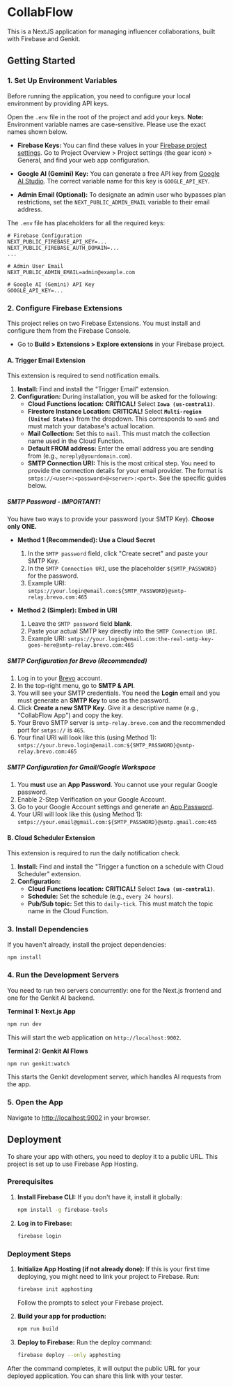 # CollabFlow

This is a NextJS application for managing influencer collaborations, built with Firebase and Genkit.

## Getting Started

### 1. Set Up Environment Variables

Before running the application, you need to configure your local environment by providing API keys.

Open the `.env` file in the root of the project and add your keys. **Note:** Environment variable names are case-sensitive. Please use the exact names shown below.

*   **Firebase Keys:** You can find these values in your [Firebase project settings](https://console.firebase.google.com/). Go to Project Overview > Project settings (the gear icon) > General, and find your web app configuration.

*   **Google AI (Gemini) Key:** You can generate a free API key from [Google AI Studio](https://aistudio.google.com/app/apikey). The correct variable name for this key is `GOOGLE_API_KEY`.

*   **Admin Email (Optional):** To designate an admin user who bypasses plan restrictions, set the `NEXT_PUBLIC_ADMIN_EMAIL` variable to their email address.

The `.env` file has placeholders for all the required keys:
```
# Firebase Configuration
NEXT_PUBLIC_FIREBASE_API_KEY=...
NEXT_PUBLIC_FIREBASE_AUTH_DOMAIN=...
...

# Admin User Email
NEXT_PUBLIC_ADMIN_EMAIL=admin@example.com

# Google AI (Gemini) API Key
GOOGLE_API_KEY=...
```

### 2. Configure Firebase Extensions

This project relies on two Firebase Extensions. You must install and configure them from the Firebase Console.

*   Go to **Build > Extensions > Explore extensions** in your Firebase project.

#### A. Trigger Email Extension

This extension is required to send notification emails.

1.  **Install:** Find and install the "Trigger Email" extension.
2.  **Configuration:** During installation, you will be asked for the following:
    *   **Cloud Functions location:** **CRITICAL!** Select **`Iowa (us-central1)`**.
    *   **Firestore Instance Location:** **CRITICAL!** Select **`Multi-region (United States)`** from the dropdown. This corresponds to `nam5` and must match your database's actual location.
    *   **Mail Collection:** Set this to `mail`. This must match the collection name used in the Cloud Function.
    *   **Default FROM address:** Enter the email address you are sending from (e.g., `noreply@yourdomain.com`).
    *   **SMTP Connection URI:** This is the most critical step. You need to provide the connection details for your email provider. The format is `smtps://<user>:<password>@<server>:<port>`. See the specific guides below.

##### SMTP Password - IMPORTANT!

You have two ways to provide your password (your SMTP Key). **Choose only ONE.**

*   **Method 1 (Recommended): Use a Cloud Secret**
    1.  In the `SMTP password` field, click "Create secret" and paste your SMTP Key.
    2.  In the `SMTP Connection URI`, use the placeholder `${SMTP_PASSWORD}` for the password.
    3.  Example URI: `smtps://your.login@email.com:${SMTP_PASSWORD}@smtp-relay.brevo.com:465`

*   **Method 2 (Simpler): Embed in URI**
    1.  Leave the `SMTP password` field **blank**.
    2.  Paste your actual SMTP key directly into the `SMTP Connection URI`.
    3.  Example URI: `smtps://your.login@email.com:the-real-smtp-key-goes-here@smtp-relay.brevo.com:465`

##### SMTP Configuration for Brevo (Recommended)

1.  Log in to your [Brevo](https://www.brevo.com/) account.
2.  In the top-right menu, go to **SMTP & API**.
3.  You will see your SMTP credentials. You need the **Login** email and you must generate an **SMTP Key** to use as the password.
4.  Click **Create a new SMTP Key**. Give it a descriptive name (e.g., "CollabFlow App") and copy the key.
5.  Your Brevo SMTP server is `smtp-relay.brevo.com` and the recommended port for `smtps://` is `465`.
6.  Your final URI will look like this (using Method 1):
    `smtps://your.brevo.login@email.com:${SMTP_PASSWORD}@smtp-relay.brevo.com:465`

##### SMTP Configuration for Gmail/Google Workspace

1.  You **must** use an **App Password**. You cannot use your regular Google password.
2.  Enable 2-Step Verification on your Google Account.
3.  Go to your Google Account settings and generate an [App Password](https://myaccount.google.com/apppasswords).
4.  Your URI will look like this (using Method 1): `smtps://your.email@gmail.com:${SMTP_PASSWORD}@smtp.gmail.com:465`

#### B. Cloud Scheduler Extension

This extension is required to run the daily notification check.

1.  **Install:** Find and install the "Trigger a function on a schedule with Cloud Scheduler" extension.
2.  **Configuration:**
    *   **Cloud Functions location:** **CRITICAL!** Select **`Iowa (us-central1)`**.
    *   **Schedule:** Set the schedule (e.g., `every 24 hours`).
    *   **Pub/Sub topic:** Set this to `daily-tick`. This must match the topic name in the Cloud Function.


### 3. Install Dependencies
If you haven't already, install the project dependencies:
```bash
npm install
```

### 4. Run the Development Servers
You need to run two servers concurrently: one for the Next.js frontend and one for the Genkit AI backend.

**Terminal 1: Next.js App**
```bash
npm run dev
```
This will start the web application on `http://localhost:9002`.

**Terminal 2: Genkit AI Flows**
```bash
npm run genkit:watch
```
This starts the Genkit development server, which handles AI requests from the app.

### 5. Open the App
Navigate to [http://localhost:9002](http://localhost:9002) in your browser.

## Deployment

To share your app with others, you need to deploy it to a public URL. This project is set up to use Firebase App Hosting.

### Prerequisites

1.  **Install Firebase CLI:** If you don't have it, install it globally:
    ```bash
    npm install -g firebase-tools
    ```

2.  **Log in to Firebase:**
    ```bash
    firebase login
    ```

### Deployment Steps

1.  **Initialize App Hosting (if not already done):**
    If this is your first time deploying, you might need to link your project to Firebase. Run:
    ```bash
    firebase init apphosting
    ```
    Follow the prompts to select your Firebase project.

2.  **Build your app for production:**
    ```bash
    npm run build
    ```

3.  **Deploy to Firebase:**
    Run the deploy command:
    ```bash
    firebase deploy --only apphosting
    ```

After the command completes, it will output the public URL for your deployed application. You can share this link with your tester.
